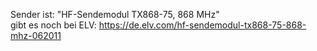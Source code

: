 Sender ist: "HF-Sendemodul TX868-75, 868 MHz"  
gibt es noch bei ELV: https://de.elv.com/hf-sendemodul-tx868-75-868-mhz-062011
